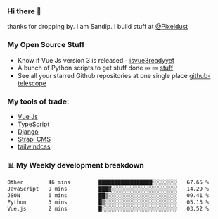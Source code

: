 ### Hi there 👋

thanks for dropping by.
I am Sandip. I build stuff at [@Pixeldust](github.com/pixeldust-in/)

###  **My Open Source Stuff**

 - Know if Vue Js version 3 is released -  [isvue3readyyet](https://github.com/sandiprb/isvue3readyyet)
 - A bunch of Python scripts to get stuff done 💤 💤 [stuff](https://github.com/sandiprb/stuff)
 - See all your starred Github repositories at one single place [github-telescope](https://github.com/sandiprb/github-telescope)



###  **My tools of trade:**
 - [Vue Js](https://github.com/vuejs/vue/)
 - [TypeScript](https://github.com/microsoft/TypeScript)
 - [Django](github.com/django/django)
 - [Strapi CMS](github.com/strapi/strapi)
 - [tailwindcss](https://github.com/tailwindlabs/tailwindcss)


###  📊 **My Weekly development breakdown**
<!--START_SECTION:waka-->

```txt
Other        46 mins         █████████████████░░░░░░░░   67.65 %
JavaScript   9 mins          ███▓░░░░░░░░░░░░░░░░░░░░░   14.29 %
JSON         6 mins          ██▒░░░░░░░░░░░░░░░░░░░░░░   09.41 %
Python       3 mins          █▒░░░░░░░░░░░░░░░░░░░░░░░   05.13 %
Vue.js       2 mins          █░░░░░░░░░░░░░░░░░░░░░░░░   03.52 %
```

<!--END_SECTION:waka-->
